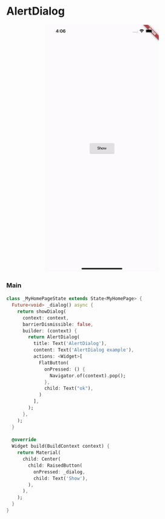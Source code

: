 # AlertDialog
<p align="center">
<img src="https://github.com/ThiagoEvoa/flutter_examples/blob/master/images/alertdialog.gif" height="649" width="300">
</p>

### Main
```dart
class _MyHomePageState extends State<MyHomePage> {
  Future<void> _dialog() async {
    return showDialog(
      context: context,
      barrierDismissible: false,
      builder: (context) {
        return AlertDialog(
          title: Text('AlertDialog'),
          content: Text('AlertDialog example'),
          actions: <Widget>[
            FlatButton(
              onPressed: () {
                Navigator.of(context).pop();
              },
              child: Text("ok"),
            )
          ],
        );
      },
    );
  }

  @override
  Widget build(BuildContext context) {
    return Material(
      child: Center(
        child: RaisedButton(
          onPressed: _dialog,
          child: Text('Show'),
        ),
      ),
    );
  }
}
```
